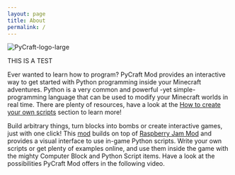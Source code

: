 ```yaml
---
layout: page
title: About
permalink: /
---
```


![PyCraft-logo-large](/testtt/images/pythontool_logo.jpg)

THIS IS A TEST

Ever wanted to learn how to program? PyCraft Mod provides an interactive way to get started with Python programming inside your Minecraft adventures. Python is a very common and powerful -yet simple- programming language that can be used to modify your Minecraft worlds in real time. There are plenty of resources, have a look at the [How to create your own scripts](/testtt/startcoding/) section to learn more!

Build arbitrary things, turn blocks into bombs or create interactive games, just with one click!
This [mod](/testtt/troubleshooting#wait-what-is-a-mod) builds on top of [Raspberry Jam Mod](https://github.com/arpruss/raspberryjammod) and provides a visual interface to use in-game Python scripts. Write your own scripts or get plenty of examples online, and use them inside the game with the mighty Computer Block and Python Script items. Have a look at the possibilities PyCraft Mod offers in the following video.
